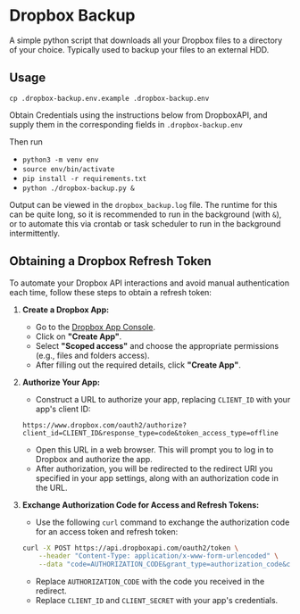 # Dropbox Backup

A simple python script that downloads all your Dropbox files to a directory of your choice. Typically used to backup your files to an external HDD.

## Usage

`cp .dropbox-backup.env.example .dropbox-backup.env`

Obtain Credentials using the instructions below from DropboxAPI, and supply them in the corresponding fields in `.dropbox-backup.env`

Then run

- `python3 -m venv env`
- `source env/bin/activate`
- `pip install -r requirements.txt`
- `python ./dropbox-backup.py &`

Output can be viewed in the `dropbox_backup.log` file. The runtime for this can be quite long, so it is recommended to run in the background (with `&`), or to automate this via crontab or task scheduler to run in the background intermittently.

##  Obtaining a Dropbox Refresh Token

To automate your Dropbox API interactions and avoid manual authentication each time, follow these steps to obtain a refresh token:

1. **Create a Dropbox App:**
    - Go to the [Dropbox App Console](https://www.dropbox.com/developers/apps).
    - Click on **"Create App"**.
    - Select **"Scoped access"** and choose the appropriate permissions (e.g., files and folders access).
    - After filling out the required details, click **"Create App"**.

2. **Authorize Your App:**
    - Construct a URL to authorize your app, replacing `CLIENT_ID` with your app's client ID:
    ```plaintext
    https://www.dropbox.com/oauth2/authorize?client_id=CLIENT_ID&response_type=code&token_access_type=offline
    ```
    - Open this URL in a web browser. This will prompt you to log in to Dropbox and authorize the app.
    - After authorization, you will be redirected to the redirect URI you specified in your app settings, along with an authorization code in the URL.

3. **Exchange Authorization Code for Access and Refresh Tokens:**
    - Use the following `curl` command to exchange the authorization code for an access token and refresh token:
     ```bash
     curl -X POST https://api.dropboxapi.com/oauth2/token \
         --header "Content-Type: application/x-www-form-urlencoded" \
         --data "code=AUTHORIZATION_CODE&grant_type=authorization_code&client_id=CLIENT_ID&client_secret=CLIENT_SECRET"
     ```
    - Replace `AUTHORIZATION_CODE` with the code you received in the redirect.
    - Replace `CLIENT_ID` and `CLIENT_SECRET` with your app's credentials.
